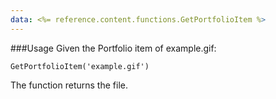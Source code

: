 ```yaml
---
data: <%= reference.content.functions.GetPortfolioItem %>
---
```

###Usage
Given the Portfolio item of example.gif:
```
GetPortfolioItem('example.gif')
```
The function returns the file.